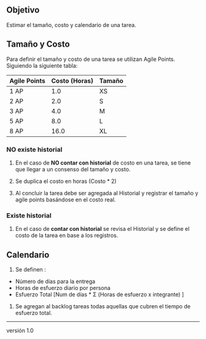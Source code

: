 ## Objetivo
Estimar el tamaño, costo y calendario de una tarea.

## Tamaño y Costo
Para definir el tamaño y costo de una tarea se utilizan Agile Points. Siguiendo la siguiente tabla:


| Agile Points | Costo (Horas) | Tamaño |
| ------------ | ------------- |------- |
| 1 AP         | 1.0           |XS      |
| 2 AP         | 2.0           |S       |
| 3 AP         | 4.0           |M       |
| 5 AP         | 8.0           |L       |
| 8 AP         | 16.0          |XL      |

### NO existe historial
1. En el caso de **NO contar con historial** de costo en una tarea, se tiene que llegar a un consenso del tamaño y costo.

2. Se duplica el costo en horas  (Costo * 2)

3. Al concluir la tarea debe ser agregada al Historial y registrar el tamaño y agile points basándose en el costo real.

### Existe historial
1. En el caso de **contar con historial** se revisa el Historial y se define el costo de la tarea en base a los registros.

## Calendario

1. Se definen :
*  Número de días para la entrega 
*  Horas de esfuerzo diario por persona
*  Esfuerzo Total [Num de días * Σ (Horas de esfuerzo x integrante) ]

1. Se agregan al backlog tareas todas aquellas que cubren el tiempo de esfuerzo total.

***
versión 1.0







